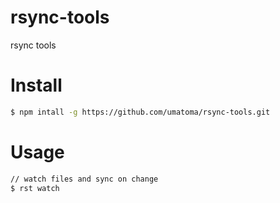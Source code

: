 # rsync-tools
rsync tools

# Install
```bash
$ npm intall -g https://github.com/umatoma/rsync-tools.git
```

# Usage
```bash
// watch files and sync on change
$ rst watch
```